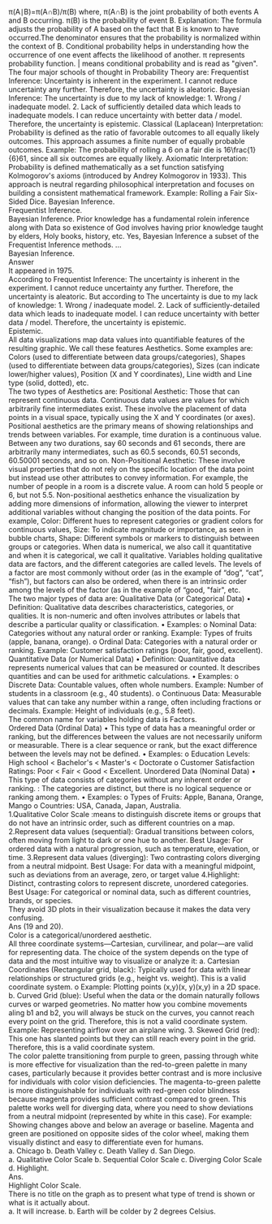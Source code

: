 π(A∣B)=π(A∩B)/π(B) where, π(A∩B) is the joint probability of both events A and B occurring. π(B) is the probability of event B. Explanation: The formula adjusts the probability of A based on the fact that B is known to have occurred.The denominator ensures that the probability is normalized within the context of B. Conditional probability helps in understanding how the occurrence of one event affects the likelihood of another. π represents probability function. | means conditional probability and is read as "given".  
The four major schools of thought in Probability Theory are: Frequentist Inference: Uncertainty is inherent in the experiment. I cannot reduce uncertainty any further. Therefore, the uncertainty is aleatoric. Bayesian Inference: The uncertainty is due to my lack of knowledge: 1. Wrong / inadequate model. 2. Lack of sufficiently detailed data which leads to inadequate models. I can reduce uncertainty with better data / model. Therefore, the uncertainty is epistemic. Classical (Laplacean) Interpretation: Probability is defined as the ratio of favorable outcomes to all equally likely outcomes. This approach assumes a finite number of equally probable outcomes. Example: The probability of rolling a 6 on a fair die is 16\frac{1}{6}61, since all six outcomes are equally likely. Axiomatic Interpretation: Probability is defined mathematically as a set function satisfying Kolmogorov's axioms (introduced by Andrey Kolmogorov in 1933). This approach is neutral regarding philosophical interpretation and focuses on building a consistent mathematical framework. Example: Rolling a Fair Six-Sided Dice.
Bayesian Inference.    
Frequentist Inference.    
Bayesian Inference. Prior knowledge has a fundamental rolein inference along with Data so existence of God involves having prior knowledge taught by elders, Holy books, history, etc. 
Yes, Bayesian Inference a subset of the Frequentist Inference methods. ...  
Bayesian Inference.  
Answer  
It appeared in 1975.  
According to Frequentist Inference: The uncertainty is inherent in the experiment. I cannot reduce uncertainty any further. Therefore, the uncertainty is aleatoric. But according to The uncertainty is due to my lack of knowledge: 1. Wrong / inadequate model. 2. Lack of sufficiently-detailed data which leads to inadequate model. I can reduce uncertainty with better data / model. Therefore, the uncertainty is epistemic.  
Epistemic.  
All data visualizations map data values into quantifiable features of the resulting graphic. We call these features Aesthetics. Some examples are: Colors (used to differentiate between data groups/categories), Shapes (used to differentiate between data groups/categories), Sizes (can indicate lower/higher values), Position (X and Y coordinates), Line width and Line type (solid, dotted), etc.  
The two types of Aesthetics are: Positional Aesthetic: Those that can represent continuous data. Continuous data values are values for which arbitrarily fine intermediates exist. These involve the placement of data points in a visual space, typically using the X and Y coordinates (or axes). Positional aesthetics are the primary means of showing relationships and trends between variables. For example, time duration is a continuous value. Between any two durations, say 60 seconds and 61 seconds, there are arbitrarily many intermediates, such as 60.5 seconds, 60.51 seconds, 60.50001 seconds, and so on. Non-Positional Aesthetic: These involve visual properties that do not rely on the specific location of the data point but instead use other attributes to convey information. For example, the number of people in a room is a discrete value. A room can hold 5 people or 6, but not 5.5. Non-positional aesthetics enhance the visualization by adding more dimensions of information, allowing the viewer to interpret additional variables without changing the position of the data points. For example, Color: Different hues to represent categories or gradient colors for continuous values, Size: To indicate magnitude or importance, as seen in bubble charts, Shape: Different symbols or markers to distinguish between groups or categories.
When data is numerical, we also call it quantitative and when it is categorical, we call it qualitative. Variables holding qualitative data are factors, and the different categories are called levels. The levels of a factor are most commonly without order (as in the example of “dog”, “cat”, “fish”), but factors can also be ordered, when there is an intrinsic order among the levels of the factor (as in the example of “good, "fair", etc.  
The two major types of data are: Qualitative Data (or Categorical Data) • Definition: Qualitative data describes characteristics, categories, or qualities. It is non-numeric and often involves attributes or labels that describe a particular quality or classification. • Examples: o Nominal Data: Categories without any natural order or ranking. Example: Types of fruits (apple, banana, orange). o Ordinal Data: Categories with a natural order or ranking. Example: Customer satisfaction ratings (poor, fair, good, excellent). Quantitative Data (or Numerical Data) • Definition: Quantitative data represents numerical values that can be measured or counted. It describes quantities and can be used for arithmetic calculations. • Examples: o Discrete Data: Countable values, often whole numbers. Example: Number of students in a classroom (e.g., 40 students). o Continuous Data: Measurable values that can take any number within a range, often including fractions or decimals. Example: Height of individuals (e.g., 5.8 feet).  
The common name for variables holding data is Factors.  
Ordered Data (Ordinal Data) • This type of data has a meaningful order or ranking, but the differences between the values are not necessarily uniform or measurable. There is a clear sequence or rank, but the exact difference between the levels may not be defined. • Examples: o Education Levels: High school < Bachelor's < Master's < Doctorate o Customer Satisfaction Ratings: Poor < Fair < Good < Excellent. Unordered Data (Nominal Data) • This type of data consists of categories without any inherent order or ranking. : The categories are distinct, but there is no logical sequence or ranking among them. • Examples: o Types of Fruits: Apple, Banana, Orange, Mango o Countries: USA, Canada, Japan, Australia.  
1.Qualitative Color Scale :means to distinguish discrete items or groups that do not have an intrinsic order, such as different countries on a map. 2.Represent data values (sequential): Gradual transitions between colors, often moving from light to dark or one hue to another. Best Usage: For ordered data with a natural progression, such as temperature, elevation, or time. 3.Represent data values (diverging): Two contrasting colors diverging from a neutral midpoint. Best Usage: For data with a meaningful midpoint, such as deviations from an average, zero, or target value 4.Highlight: Distinct, contrasting colors to represent discrete, unordered categories. Best Usage: For categorical or nominal data, such as different countries, brands, or species.  
They avoid 3D plots in their visualization because it makes the data very confusing.  
Ans (19 and 20).  
Color is a categorical/unordered aesthetic.  
All three coordinate systems—Cartesian, curvilinear, and polar—are valid for representing data. The choice of the system depends on the type of data and the most intuitive way to visualize or analyze it: a.	Cartesian Coordinates (Rectangular grid, black): Typically used for data with linear relationships or structured grids (e.g., height vs. weight). This is a valid coordinate system. o	Example: Plotting points (x,y)(x, y)(x,y) in a 2D space. b.	Curved Grid (blue): Useful when the data or the domain naturally follows curves or warped geometries. No matter how you combine movements aling b1 and b2, you will always be stuck on the curves, you cannot reach every point on the grid. Therefore, this is not a valid coordinate system. Example: Representing airflow over an airplane wing. 3.	Skewed Grid (red): This one has slanted points but they can still reach every point in the grid. Therefore, this is a valid coordinate system.  
The color palette transitioning from purple to green, passing through white is more effective for visualization than the red-to-green palette in many cases, particularly because it provides better contrast and is more inclusive for individuals with color vision deficiencies. The magenta-to-green palette is more distinguishable for individuals with red-green color blindness because magenta provides sufficient contrast compared to green. This palette works well for diverging data, where you need to show deviations from a neutral midpoint (represented by white in this case). For example: Showing changes above and below an average or baseline. Magenta and green are positioned on opposite sides of the color wheel, making them visually distinct and easy to differentiate even for humans.  
a. Chicago  b. Death Valley c. Death Valley d. San Diego.   
a. Qualitative Color Scale b. Sequential Color Scale c. Diverging Color Scale d. Highlight.  
Ans.  
Highlight Color Scale.  
There is no title on the graph as to present what type of trend is shown or what is it actually about.  
a. It will increase.  b. Earth will be colder by 2 degrees Celsius.  
